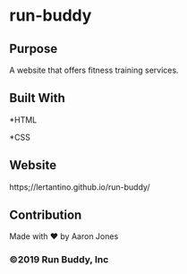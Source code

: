 # run-buddy

## Purpose
A website that offers fitness training services.

## Built With
*HTML

*CSS

## Website
https;//lertantino.github.io/run-buddy/

## Contribution
Made with ❤️ by Aaron Jones

### ©️2019 Run Buddy, Inc
